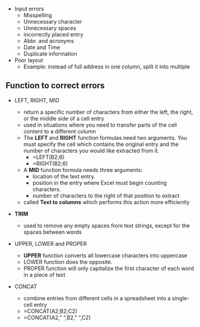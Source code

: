 - Input errors
	- Misspelling
	- Unnecessary character
	- Unnecessary spaces
	- incorrectly placed entry
	- Abbr. and acronyms
	- Date and Time
	- Duplicate information
- Poor layout
	- Example: instead of full address in one column, spilt it into multiple

## Function to correct errors

- LEFT, RIGHT, MID
	- return a specific number of characters from either the left, the right, or the middle side of a cell entry
	- used in situations where you need to transfer parts of the cell content to a different column
	- The **LEFT** and **RIGHT** function formulas need two arguments. You must specify the cell which contains the original entry and the number of characters you would like extracted from it.
		- =LEFT(B2;6)
		- =RIGHT(B2;6)
	- A **MID** function formula needs three arguments:
		-  location of the text entry.
		- position in the entry where Excel must begin counting characters.
		- number of characters to the right of that position to extract
	- called **Text to columns** which performs this action more efficiently

- **TRIM**
	- used to remove any empty spaces from text strings, except for the spaces between words

- UPPER, LOWER and PROPER
	- **UPPER** function converts all lowercase characters into uppercase
	- LOWER function does the opposite.
	-  PROPER function will only capitalize the first character of each word in a piece of text

- CONCAT
	- combine entries from different cells in a spreadsheet into a single-cell entry
	- =CONCAT(A2;B2;C2)
	- =CONCAT(A2,” “,B2,” “,C2)